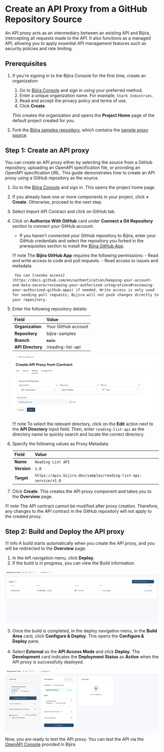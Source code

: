 # Create an API Proxy from a GitHub Repository Source

An API proxy acts as an intermediary between an existing API and Bijira, intercepting all requests made to the API. It also functions as a managed API, allowing you to apply essential API management features such as security policies and rate limiting.

## Prerequisites

1. If you're signing in to the Bijira Console for the first time, create an organization:
    1. Go to [Bijira Console](https://console.bijira.dev/) and sign in using your preferred method.
    2. Enter a unique organization name. For example, `Stark Industries`.
    3. Read and accept the privacy policy and terms of use.
    4. Click **Create**.

    This creates the organization and opens the **Project Home** page of the default project created for you.

2. Fork the [Bijira samples repository](https://github.com/wso2/bijira-samples), which contains the [sample proxy source](https://github.com/wso2/bijira-samples/tree/main/reading-list-api).

## Step 1: Create an API proxy

You can create an API proxy either by selecting the source from a GitHub repository, uploading an OpenAPI specification file, or providing an OpenAPI specification URL. This guide demonstrates how to create an API proxy using a GitHub repository as the source.

1. Go to the [Bijira Console](https://console.bijira.dev/) and sign in. This opens the project home page.
2. If you already have one or more components in your project, click **+ Create**. Otherwise, proceed to the next step.
3. Select Import API Contract and click on GitHub tab.
4. Click on **Authorize With GitHub** card under **Connect a Git Repository** section to connect your GitHub account.
    - If you haven’t connected your GitHub repository to Bijira, enter your GitHub credentials and select the repository you forked in the prerequisites section to install the [Bijira GitHub App](https://github.com/marketplace/choreo-apps).

    !!! note
        The **Bijira GitHub App** requires the following permissions:
         - Read and write access to code and pull requests.
         - Read access to issues and metadata.

        You can [revoke access](https://docs.github.com/en/authentication/keeping-your-account-and-data-secure/reviewing-your-authorized-integrations#reviewing-your-authorized-github-apps) if needed. Write access is only used for sending pull requests; Bijira will not push changes directly to your repository.

5. Enter the following repository details:

    | **Field**              | **Value**          |
    |------------------------|--------------------|
    | **Organization**       | Your GitHub account|
    | **Repository**         | bijira-samples     |
    | **Branch**             | **`main`**         |
    | **API Directory**      | /reading-list-api |


    ![Create API from Github](../../assets/img/create-api-proxy/import-from-github/api_from_github_select_repo.png)

    !!! note
        To select the relevant directory, click on the **Edit** action next to the **API Directory** input field. Then, enter `reading-list-api` as the directory name to quickly search and locate the correct directory.

6. Specify the following values as Proxy Metadata:

    | **Field**       | **Value**                                  |
    |-----------------|--------------------------------------------|
    | **Name**     | `Reading List API`                                   |
    | **Version**     | `1.0`                                      |
    | **Target**      | `https://apis.bijira.dev/samples/reading-list-api-service/v1.0`|

7. Click **Create**. This creates the API proxy component and takes you to the **Overview** page.

!!! note
    The API contract cannot be modified after proxy creation. Therefore, any changes to the API contract in the GitHub repository will not apply to the created proxy.

## Step 2: Build and Deploy the API proxy

!!! info
    A build starts automatically when you create the API proxy, and you will be redirected to the **Overview** page.

1. In the left navigation menu, click **Deploy**.
2. If the build is in progress, you can view the Build information.

![Create API from Github](../../assets/img/create-api-proxy/import-from-github/api_from_github_build_page.png)


 <!-- keep list -->
3. Once the build is completed, in the deploy navigation menu, in the **Build Area** card, click **Configure & Deploy**. 
   This opens the **Configure & Deploy** pane. <br><br>
4. Select **External** as the **API Access Mode** and click **Deploy**. The **Development** card indicates the **Deployment Status** as **Active** when the API proxy is successfully deployed.

![Create API from Github](../../assets/img/create-api-proxy/import-from-github/api_from_github_deploy_page.png)

Now, you are ready to test the API proxy. You can test the API via the [OpenAPI Console](../../../test-api-proxy/openapi-console/) provided in Bijira